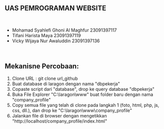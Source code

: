 <h2>UAS PEMROGRAMAN WEBSITE</h2>
<br>
<ul>
  <li>Mohamad Syahlefi Ghoni Al Maghfur  23091397117</li>
  <li>Tifani Harista Maya  23091397119</li>
  <li>Vicky Wijaya Nur Awaluddin  23091397136</li>
</ul>
<br>
<h2>Mekanisne Percobaan:</h2>
<ol>
  <li>Clone URL : git clone url_github</li>
  <li>Buat database di laragon dengan nama "dbpekerja"</li>
  <li>Copaste script dari "database", drop ke query database "dbpekerja"</li>
  <li>Buka File Explorer "C:\laragon\www" buat folder baru dengan nama "company_profile"</li>
  <li>Copy semua file yang telah di clone pada langkah 1 (foto, html, php, js, css, dll.), dan drop ke "C:\laragon\www\company_profile" </li>
  <li>Jalankan file di browser dengan mengetikkan "http://localhost/company_profile/index.html" </li>
</ol>
